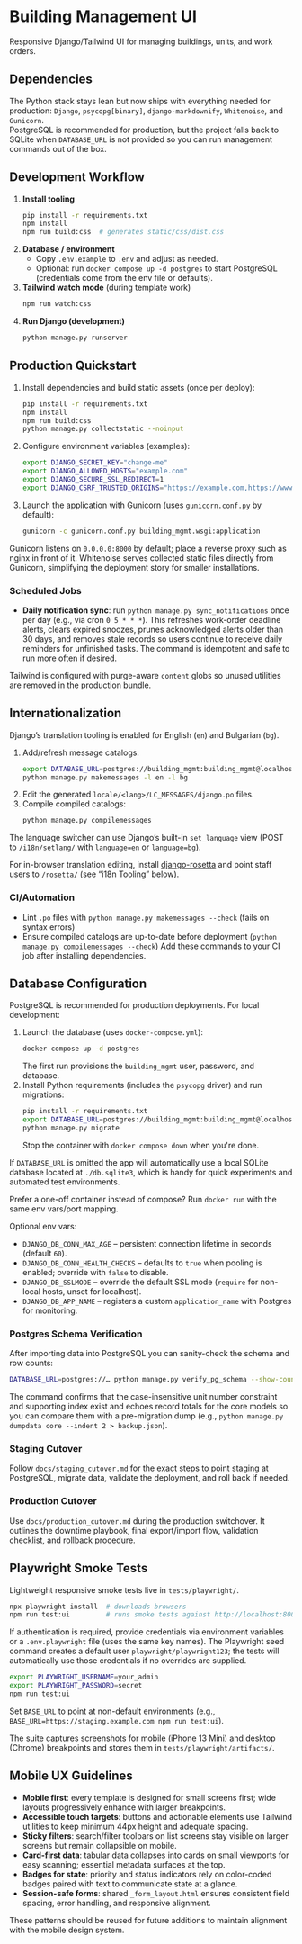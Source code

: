 # Building Management UI

Responsive Django/Tailwind UI for managing buildings, units, and work orders.

## Dependencies

The Python stack stays lean but now ships with everything needed for production:
`Django`, `psycopg[binary]`, `django-markdownify`, `Whitenoise`, and `Gunicorn`.  
PostgreSQL is recommended for production, but the project falls back to SQLite when
`DATABASE_URL` is not provided so you can run management commands out of the box.

## Development Workflow

1. **Install tooling**
   ```bash
   pip install -r requirements.txt
   npm install
   npm run build:css  # generates static/css/dist.css
   ```
2. **Database / environment**
   - Copy `.env.example` to `.env` and adjust as needed.
   - Optional: run `docker compose up -d postgres` to start PostgreSQL (credentials come from the env file or defaults).
3. **Tailwind watch mode** (during template work)
   ```bash
   npm run watch:css
   ```
4. **Run Django (development)**
   ```bash
   python manage.py runserver
   ```

## Production Quickstart

1. Install dependencies and build static assets (once per deploy):
   ```bash
   pip install -r requirements.txt
   npm install
   npm run build:css
   python manage.py collectstatic --noinput
   ```
2. Configure environment variables (examples):
   ```bash
   export DJANGO_SECRET_KEY="change-me"
   export DJANGO_ALLOWED_HOSTS="example.com"
   export DJANGO_SECURE_SSL_REDIRECT=1
   export DJANGO_CSRF_TRUSTED_ORIGINS="https://example.com,https://www.example.com"
   ```
3. Launch the application with Gunicorn (uses `gunicorn.conf.py` by default):
   ```bash
   gunicorn -c gunicorn.conf.py building_mgmt.wsgi:application
   ```

Gunicorn listens on `0.0.0.0:8000` by default; place a reverse proxy such as nginx in front of it. 
Whitenoise serves collected static files directly from Gunicorn, simplifying the deployment story
for smaller installations.

### Scheduled Jobs

- **Daily notification sync**: run `python manage.py sync_notifications` once per day (e.g., via cron `0 5 * * *`).
  This refreshes work-order deadline alerts, clears expired snoozes, prunes acknowledged alerts older than 30 days,
  and removes stale records so users continue to receive daily reminders for unfinished tasks. The command is
  idempotent and safe to run more often if desired.

Tailwind is configured with purge-aware `content` globs so unused utilities are removed in the production bundle.

## Internationalization

Django’s translation tooling is enabled for English (`en`) and Bulgarian (`bg`).

1. Add/refresh message catalogs:
   ```bash
   export DATABASE_URL=postgres://building_mgmt:building_mgmt@localhost:5432/building_mgmt  # required for settings import
   python manage.py makemessages -l en -l bg
   ```
2. Edit the generated `locale/<lang>/LC_MESSAGES/django.po` files.
3. Compile compiled catalogs:
   ```bash
   python manage.py compilemessages
   ```

The language switcher can use Django’s built-in `set_language` view (POST to `/i18n/setlang/` with `language=en` or `language=bg`).

For in-browser translation editing, install [django-rosetta](https://github.com/mbi/django-rosetta) and point staff users to `/rosetta/` (see “i18n Tooling” below).

### CI/Automation

- Lint `.po` files with `python manage.py makemessages --check` (fails on syntax errors)
- Ensure compiled catalogs are up-to-date before deployment (`python manage.py compilemessages --check`)
Add these commands to your CI job after installing dependencies.

## Database Configuration

PostgreSQL is recommended for production deployments. For local development:

1. Launch the database (uses `docker-compose.yml`):
   ```bash
   docker compose up -d postgres
   ```
   The first run provisions the `building_mgmt` user, password, and database.
2. Install Python requirements (includes the `psycopg` driver) and run migrations:
   ```bash
   pip install -r requirements.txt
   export DATABASE_URL=postgres://building_mgmt:building_mgmt@localhost:5432/building_mgmt
   python manage.py migrate
   ```
   Stop the container with `docker compose down` when you're done.

If `DATABASE_URL` is omitted the app will automatically use a local SQLite database located at
`./db.sqlite3`, which is handy for quick experiments and automated test environments.

Prefer a one-off container instead of compose? Run `docker run` with the same env vars/port mapping.

Optional env vars:

- `DJANGO_DB_CONN_MAX_AGE` – persistent connection lifetime in seconds (default `60`).
- `DJANGO_DB_CONN_HEALTH_CHECKS` – defaults to `true` when pooling is enabled; override with `false` to disable.
- `DJANGO_DB_SSLMODE` – override the default SSL mode (`require` for non-local hosts, unset for localhost).
- `DJANGO_DB_APP_NAME` – registers a custom `application_name` with Postgres for monitoring.

### Postgres Schema Verification

After importing data into PostgreSQL you can sanity-check the schema and row counts:

```bash
DATABASE_URL=postgres://… python manage.py verify_pg_schema --show-counts
```

The command confirms that the case-insensitive unit number constraint and supporting index exist and echoes record totals for the core models so you can compare them with a pre-migration dump (e.g., `python manage.py dumpdata core --indent 2 > backup.json`).

### Staging Cutover

Follow `docs/staging_cutover.md` for the exact steps to point staging at PostgreSQL, migrate data, validate the deployment, and roll back if needed.

### Production Cutover

Use `docs/production_cutover.md` during the production switchover. It outlines the downtime playbook, final export/import flow, validation checklist, and rollback procedure.

## Playwright Smoke Tests

Lightweight responsive smoke tests live in `tests/playwright/`.

```bash
npx playwright install  # downloads browsers
npm run test:ui         # runs smoke tests against http://localhost:8000
```

If authentication is required, provide credentials via environment variables or a `.env.playwright`
file (uses the same key names). The Playwright seed command creates a default user
`playwright/playwright123`; the tests will automatically use those credentials if no overrides
are supplied.

```bash
export PLAYWRIGHT_USERNAME=your_admin
export PLAYWRIGHT_PASSWORD=secret
npm run test:ui
```

Set `BASE_URL` to point at non-default environments (e.g., `BASE_URL=https://staging.example.com npm run test:ui`).

The suite captures screenshots for mobile (iPhone 13 Mini) and desktop (Chrome) breakpoints and stores them in `tests/playwright/artifacts/`.

## Mobile UX Guidelines

- **Mobile first**: every template is designed for small screens first; wide layouts progressively enhance with larger breakpoints.
- **Accessible touch targets**: buttons and actionable elements use Tailwind utilities to keep minimum 44px height and adequate spacing.
- **Sticky filters**: search/filter toolbars on list screens stay visible on larger screens but remain collapsible on mobile.
- **Card-first data**: tabular data collapses into cards on small viewports for easy scanning; essential metadata surfaces at the top.
- **Badges for state**: priority and status indicators rely on color-coded badges paired with text to communicate state at a glance.
- **Session-safe forms**: shared `_form_layout.html` ensures consistent field spacing, error handling, and responsive alignment.

These patterns should be reused for future additions to maintain alignment with the mobile design system.
